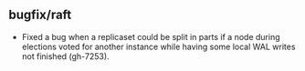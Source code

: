## bugfix/raft

* Fixed a bug when a replicaset could be split in parts if a node during
  elections voted for another instance while having some local WAL writes not
  finished (gh-7253).
